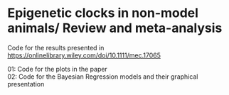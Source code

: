 # Epigenetic clocks in non-model animals/ Review and meta-analysis
Code for the results presented in https://onlinelibrary.wiley.com/doi/10.1111/mec.17065

01: Code for the plots in the paper <br>
02: Code for the Bayesian Regression models and their graphical presentation


